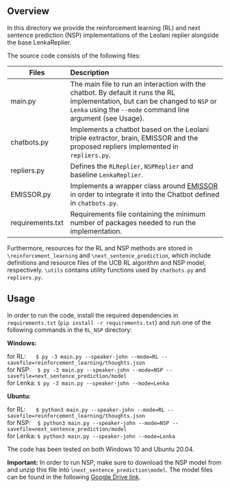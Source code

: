 ## Overview

In this directory we provide the reinforcement learning (RL) and next sentence prediction (NSP) implementations of the Leolani replier alongside the base LenkaReplier.

The source code consists of the following files:

| Files            | Description   |
| ---------------- |:--------------|
| main.py          | The main file to run an interaction with the chatbot. By default it runs the RL implementation, but can be changed to `NSP` or `Lenka` using the `--mode` command line argument (see Usage).|
| chatbots.py      | Implements a chatbot based on the Leolani triple extractor, brain, EMISSOR and the proposed repliers implemented in `repliers.py`. |
| repliers.py      | Defines the `RLReplier`, `NSPReplier` and baseline `LenkaReplier`. |
| EMISSOR.py       | Implements a wrapper class around [EMISSOR](https://github.com/leolani/EMISSOR) in order to integrate it into the Chatbot defined in `chatbots.py`. |
| requirements.txt | Requirements file containing the minimum number of packages needed to run the implementation. |

Furthermore, resources for the RL and NSP methods are stored in `\reinforcement_learning` and `\next_sentence_prediction`, which include definitions and resource files of the UCB RL algorithm and NSP model, respectively. `\utils` contains utility functions used by `chatbots.py` and `repliers.py`.

## Usage

In order to run the code, install the required dependencies in `requirements.txt` (`pip install -r requirements.txt`) and run one of the following commands in the `RL_NSP` directory:

**Windows:**<br>

for RL:      `$ py -3 main.py --speaker-john --mode=RL --savefile=reinforcement_learning/thoughts.json `<br>
for NSP:    `$ py -3 main.py --speaker-john --mode=NSP --savefile=next_sentence_prediction/model `<br>
for Lenka: `$ py -3 main.py --speaker-john --mode=Lenka `

**Ubuntu:**<br>

for RL:      `$ python3 main.py --speaker-john --mode=RL --savefile=reinforcement_learning/thoughts.json `<br>
for NSP:    `$ python3 main.py --speaker-john --mode=NSP --savefile=next_sentence_prediction/model `<br>
for Lenka: `$ python3 main.py --speaker-john --mode=Lenka `

The code has been tested on both Windows 10 and Ubuntu 20.04.

**Important:** In order to run NSP, make sure to download the NSP model from <ADD DRIVE LINK> and unzip this file into `\next_sentence_prediction\model`. The model files can be found in the following [Google Drive link](https://drive.google.com/drive/folders/10GEpnjqXn4DfyKjFjJG7KbJEygvdAI2J?usp=sharing).
